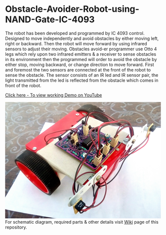 # Obstacle-Avoider-Robot-using-NAND-Gate-IC-4093
The robot has been developed and programmed by IC 4093 control. Designed to move independently and avoid obstacles by either moving left, right or backward. Then the robot will move forward by using infrared sensors to adjust their moving. Obstacles avoid-er programmer use Otto 4 legs which rely upon two infrared emitters &amp; a receiver to sense obstacles in its environment then the programmed will order to avoid the obstacle by either stop, moving backward, or change direction to move forward. First and foremost the two sensors are connected at the front of the robot to sense the obstacle. The sensor consists of an IR led and IR sensor pair, the light transmitted from the led is reflected from the obstacle which comes in front of the robot. 

[Click here - To view working Demo on YouTube](https://youtu.be/F1M-94RcTyI)

![Project Image](https://github.com/pranavkhatale/Obstacle-Avoider-Robot-using-NAND-Gate-IC-4093/blob/master/Final%20Project%20Image.jpg?raw=true)
For schematic diagram, required parts & other details visit [Wiki](https://github.com/pranavkhatale/Obstacle-Avoider-Robot-using-NAND-Gate-IC-4093/wiki/) page of this repository.
